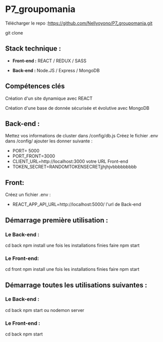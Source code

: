 # P7_groupomania


Télécharger le repo :https://github.com/Nellyoyono/P7_groupomania.git

git clone 


## Stack technique : 

- **Front-end :** REACT / REDUX / SASS

- **Back-end :** Node.JS / Express / MongoDB

## Compétences clés 

Création d'un site  dynamique avec REACT

Création d'une base de donnée sécurisée et évolutive avec MongoDB


## Back-end :
Mettez vos informations de cluster dans /config/db.js
Créez le fichier .env dans /config/ ajouter les donner suivante :
- PORT=  5000
- PORT_FRONT=3000
- CLIENT_URL=http://localhost:3000 votre URL Front-end
- TOKEN_SECRET=RANDOMTOKENSECRETjjhjhjvbbbbbbbbb 

## Front:
Créez un fichier .env :
- REACT_APP_API_URL=http://localhost:5000/ l'url de Back-end



## Démarrage première utilisation :
### Le Back-end :
cd back
npm install 
une fois les installations finies faire npm start

### Le Front-end: 
cd front
npm install 
une fois les installations finies faire npm start

## Démarrage toutes les utilisations suivantes :

### Le Back-end : 
cd back 
npm start ou nodemon server

### Le Front-end : 
cd back
npm start

